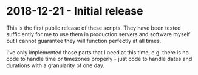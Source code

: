 2018-12-21 - Initial release
============================
This is the first public release of these scripts. They have been tested
sufficiently for me to use them in production servers and software myself but I
cannot guarantee they will function perfectly at all times.

I've only implemented those parts that I need at this time, e.g. there is no
code to handle time or timezones properly - just code to handle dates and
durations with a granularity of one day.

